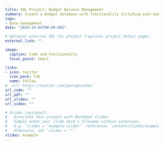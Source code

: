 ```yaml
---
title: SQL Project: Budget Balance Management
summary: Create a budget database with functionality including over-budget warning and refund procedure.
tags:
- Data management
date: "2019-10-04T00:00:00Z"

# Optional external URL for project (replaces project detail page).
external_link: ""

image:
  caption: Code and Functionality
  focal_point: Smart

links:
- icon: twitter
  icon_pack: fab
  name: Follow
#  url: https://twitter.com/georgecushen
url_code: ""
url_pdf: ""
url_slides: ""
url_video: ""

# Slides (optional).
#   Associate this project with Markdown slides.
#   Simply enter your slide deck's filename without extension.
#   E.g. `slides = "example-slides"` references `content/slides/example-slides.md`.
#   Otherwise, set `slides = ""`.
slides: example
---
```

